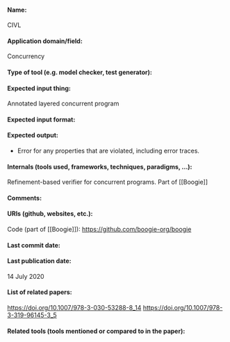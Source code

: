 #### Name:
CIVL

#### Application domain/field:
Concurrency

#### Type of tool (e.g. model checker, test generator):

#### Expected input thing:
Annotated layered concurrent program

#### Expected input format:

#### Expected output:
- Error for any properties that are violated, including error traces.

#### Internals (tools used, frameworks, techniques, paradigms, ...):
Refinement-based verifier for concurrent programs.
Part of [[Boogie]]

#### Comments:

#### URIs (github, websites, etc.):
Code (part of [[Boogie]]): https://github.com/boogie-org/boogie

#### Last commit date:

#### Last publication date:
14 July 2020

#### List of related papers:
https://doi.org/10.1007/978-3-030-53288-8_14
https://doi.org/10.1007/978-3-319-96145-3_5

#### Related tools (tools mentioned or compared to in the paper):